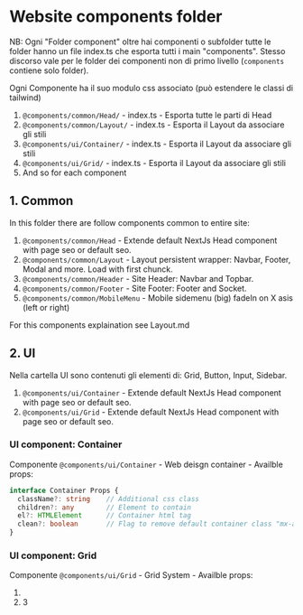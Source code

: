 # Website components folder

NB: Ogni "Folder component" oltre hai componenti o subfolder tutte le folder hanno un file index.ts che esporta tutti i main "components".
Stesso discorso vale per le folder dei componenti non di primo livello (`components` contiene solo folder).

Ogni Componente ha il suo modulo css associato (può estendere le classi di tailwind)

1. `@components/common/Head/` - index.ts - Esporta tutte le parti di Head
2. `@components/common/Layout/` - index.ts - Esporta il Layout da associare gli stili
3. `@components/ui/Container/` - index.ts - Esporta il Layout da associare gli stili
4. `@components/ui/Grid/` - index.ts - Esporta il Layout da associare gli stili
5. And so for each component

## 1. Common

In this folder there are follow components common to entire site:

1. `@components/common/Head` - Extende default NextJs Head component with page seo or default seo.
2. `@components/common/Layout` - Layout persistent wrapper: Navbar, Footer, Modal and more. Load with first chunck.
3. `@components/common/Header` - Site Header: Navbar and Topbar.
4. `@components/common/Footer` - Site Footer: Footer and Socket.
5. `@components/common/MobileMenu` - Mobile sidemenu (big) fadeIn on X asis (left or right)

For this components explaination see Layout.md

## 2. UI

Nella cartella UI sono contenuti gli elementi di: Grid, Button, Input, Sidebar.

1. `@components/ui/Container` - Extende default NextJs Head component with page seo or default seo.
2. `@components/ui/Grid` - Extende default NextJs Head component with page seo or default seo.

### UI component: Container

Componente `@components/ui/Container` - Web deisgn container - Availble props:

```ts
interface Container Props {
  className?: string    // Additional css class
  children?: any        // Element to contain
  el?: HTMLElement      // Container html tag
  clean?: boolean       // Flag to remove default container class "mx-auto max-w-8xl px-6"
}
```

### UI component: Grid

Componente `@components/ui/Grid` - Grid System - Availble props:

1.
2. 3
